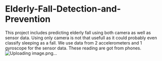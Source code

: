 # Elderly-Fall-Detection-and-Prevention
This project includes predicting elderly fall using both camera as well as sensor data.
Using only camera is not that usefull as it could probably even classify sleeping as a fall.
We use data from 2 accelerometers and 1 gyroscope for the sensor data. These reading are got from phones.
![Uploading image.png…]()
